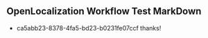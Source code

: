 ## OpenLocalization Workflow Test MarkDown
* ca5abb23-8378-4fa5-bd23-b0231fe07ccf 
thanks!<!--HONumber=Mar16_HO3-->

